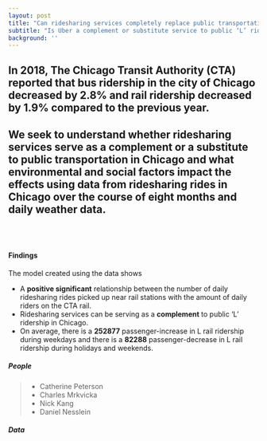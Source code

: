 ```yaml
---
layout: post
title: "Can ridesharing services completely replace public transportation?"
subtitle: "Is Uber a complement or substitute service to public ‘L’ ridership in Chicago?"
background: ''
---
```


## In 2018, The Chicago Transit Authority (CTA) reported that bus ridership in the city of Chicago decreased by 2.8% and rail ridership decreased by 1.9% compared to the previous year. 

## We seek to understand whether ridesharing services serve as a complement or a substitute to public transportation in Chicago and what environmental and social factors impact the effects using data from ridesharing rides in Chicago over the course of eight months and daily weather data. 

 <br/><br/>


 #### **Findings**

The model created using the data shows 
- A **positive significant** relationship between the number of daily ridesharing rides picked up near rail stations with the amount of daily riders on the CTA rail. 
- Ridesharing services can be serving as a **complement** to public ‘L’ ridership in Chicago. 
- On average, there is a **252877** passenger-increase in L rail ridership during weekdays and there is a **82288** passenger-decrease in L rail ridership during holidays and weekends.

 ##### **People**

 > - Catherine Peterson 
 > - Charles Mrkvicka 
 > - Nick Kang
 > - Daniel Nesslein

 ##### **Data**

